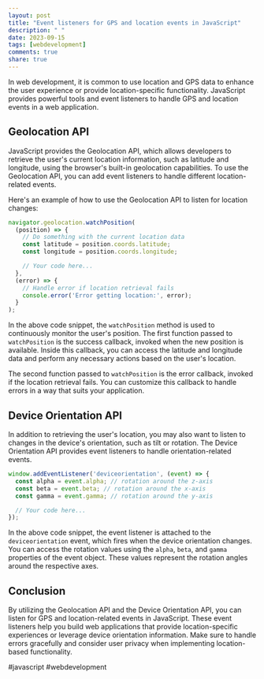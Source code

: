 ```yaml
---
layout: post
title: "Event listeners for GPS and location events in JavaScript"
description: " "
date: 2023-09-15
tags: [webdevelopment]
comments: true
share: true
---
```


In web development, it is common to use location and GPS data to enhance the user experience or provide location-specific functionality. JavaScript provides powerful tools and event listeners to handle GPS and location events in a web application.

## Geolocation API

JavaScript provides the Geolocation API, which allows developers to retrieve the user's current location information, such as latitude and longitude, using the browser's built-in geolocation capabilities. To use the Geolocation API, you can add event listeners to handle different location-related events.

Here's an example of how to use the Geolocation API to listen for location changes:

```javascript
navigator.geolocation.watchPosition(
  (position) => {
    // Do something with the current location data
    const latitude = position.coords.latitude;
    const longitude = position.coords.longitude;

    // Your code here...
  },
  (error) => {
    // Handle error if location retrieval fails
    console.error('Error getting location:', error);
  }
);
```

In the above code snippet, the `watchPosition` method is used to continuously monitor the user's position. The first function passed to `watchPosition` is the success callback, invoked when the new position is available. Inside this callback, you can access the latitude and longitude data and perform any necessary actions based on the user's location.

The second function passed to `watchPosition` is the error callback, invoked if the location retrieval fails. You can customize this callback to handle errors in a way that suits your application.

## Device Orientation API

In addition to retrieving the user's location, you may also want to listen to changes in the device's orientation, such as tilt or rotation. The Device Orientation API provides event listeners to handle orientation-related events.

```javascript
window.addEventListener('deviceorientation', (event) => {
  const alpha = event.alpha; // rotation around the z-axis
  const beta = event.beta; // rotation around the x-axis
  const gamma = event.gamma; // rotation around the y-axis

  // Your code here...
});
```

In the above code snippet, the event listener is attached to the `deviceorientation` event, which fires when the device orientation changes. You can access the rotation values using the `alpha`, `beta`, and `gamma` properties of the event object. These values represent the rotation angles around the respective axes.

## Conclusion

By utilizing the Geolocation API and the Device Orientation API, you can listen for GPS and location-related events in JavaScript. These event listeners help you build web applications that provide location-specific experiences or leverage device orientation information. Make sure to handle errors gracefully and consider user privacy when implementing location-based functionality.

#javascript #webdevelopment